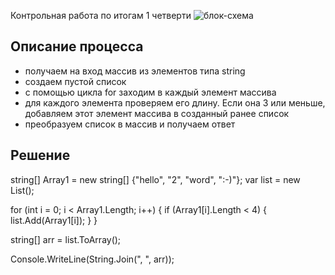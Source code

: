 Контрольная работа по итогам 1 четверти
![блок-схема](%D0%A1%D1%85%D0%B5%D0%BC%D0%B0.png)

## Описание процесса
* получаем на вход массив из элементов типа string
* создаем пустой список
* с помощью цикла for заходим в каждый элемент массива
* для каждого элемента проверяем его длину. Если она 3 или меньше, добавляем этот элемент массива в созданный ранее список
* преобразуем список в массив и получаем ответ

## Решение
string[] Array1 = new string[] {"hello", "2", "word", ":-)"};
var list = new List<string>();

for (int i = 0; i < Array1.Length; i++)
{
if (Array1[i].Length < 4) {
list.Add(Array1[i]);
}
}

string[] arr = list.ToArray();

Console.WriteLine(String.Join(", ", arr));